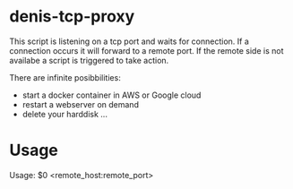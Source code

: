 # denis-tcp-proxy

This script is listening on a tcp port and waits for connection.
If a connection occurs it will forward to a remote port.
If the remote side is not availabe a script is triggered to take action.

There are infinite posibbilities: 

* start a docker container in AWS or Google cloud
* restart a webserver on demand
* delete your harddisk ... 

# Usage

Usage: $0 <local port> <remote_host:remote_port> <refresh in seconds>


